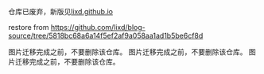 仓库已废弃，新版见[lixd.github.io](https://github.com/lixd/lixd.github.io)

restore from https://github.com/lixd/blog-source/tree/5818bc68a6a14f5ef2af9a058aa1ad1b5be6cf8d

图片迁移完成之前，不要删除该仓库。
图片迁移完成之前，不要删除该仓库。
图片迁移完成之前，不要删除该仓库。
